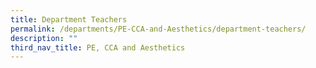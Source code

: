 ```yaml
---
title: Department Teachers
permalink: /departments/PE-CCA-and-Aesthetics/department-teachers/
description: ""
third_nav_title: PE, CCA and Aesthetics
---
```


